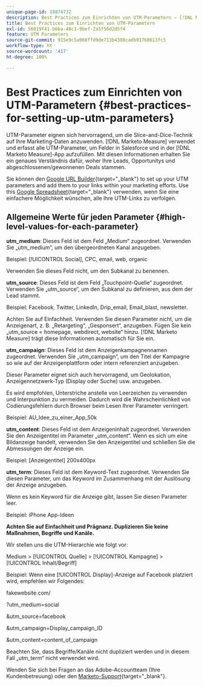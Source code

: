 ```yaml
---
unique-page-id: 18874732
description: Best Practices zum Einrichten von UTM-Parametern – [!DNL Marketo Measure]
title: Best Practices zum Einrichten von UTM-Parametern
exl-id: 56019f41-b6ba-48c1-9bef-2a5f56d2d5f4
feature: UTM Parameters
source-git-commit: 915e9c5a968ffd9de713b4308cadb91768613fc5
workflow-type: ht
source-wordcount: '417'
ht-degree: 100%

---
```


# Best Practices zum Einrichten von UTM-Parametern {#best-practices-for-setting-up-utm-parameters}

UTM-Parameter eignen sich hervorragend, um die Slice-and-Dice-Technik auf Ihre Marketing-Daten anzuwenden. [!DNL Marketo Measure] verwendet und erfasst alle UTM-Parameter, um Felder in Salesforce und in der [!DNL Marketo Measure]-App aufzufüllen. Mit diesen Informationen erhalten Sie ein genaues Verständnis dafür, woher Ihre Leads, Opportunitys und abgeschlossenen/gewonnenen Deals stammen.

Sie können den [Google URL Builder](https://support.google.com/analytics/answer/1033867?hl=de){target="_blank"} to set up your UTM parameters and add them to your links within your marketing efforts. Use this [Google Spreadsheet](https://docs.google.com/spreadsheets/d/1QCIr1WUJQHE68cA4VTks2XE7nxuryaUymCEy_23-Oew/edit#gid=0){target="_blank"} verwenden, wenn Sie eine einfachere Möglichkeit wünschen, alle Ihre UTM-Links zu verfolgen.

## Allgemeine Werte für jeden Parameter {#high-level-values-for-each-parameter}

**utm_medium**: Dieses Feld ist dem Feld „Medium“ zugeordnet. Verwenden Sie „utm_medium“, um den übergeordneten Kanal anzugeben.

Beispiel: [!UICONTROL Social], CPC, email, web, organic

Verwenden Sie dieses Feld nicht, um den Subkanal zu benennen.

**utm_source**: Dieses Feld ist dem Feld „Touchpoint-Quelle“ zugeordnet. Verwenden Sie „utm_source“, um den Subkanal zu definieren, aus dem der Lead stammt.

Beispiel: Facebook, Twitter, LinkedIn, Drip_email, Email_blast, newsletter.

Achten Sie auf Einfachheit. Verwenden Sie diesen Parameter nicht, um die Anzeigenart, z. B. „Retargeting“, „Gesponsert“, anzugeben. Fügen Sie kein „utm_source = homepage, webdirect, website“ hinzu. [!DNL Marketo Measure] trägt diese Informationen automatisch für Sie ein.

**utm_campaign**: Dieses Feld ist dem Anzeigenkampagnennamen zugeordnet. Verwenden Sie „utm_campaign“, um den Titel der Kampagne so wie auf der Anzeigenplattform oder intern referenziert anzugeben.

Dieser Parameter eignet sich auch hervorragend, um Geolokation, Anzeigennetzwerk-Typ (Display oder Suche) usw. anzugeben.

Es wird empfohlen, Unterstriche anstelle von Leerzeichen zu verwenden und Interpunktion zu vermeiden. Dadurch wird die Wahrscheinlichkeit von Codierungsfehlern durch Browser beim Lesen Ihrer Parameter verringert.

Beispiel: AU_Idee_zu_einer_App_50k

**utm_content**: Dieses Feld ist dem Anzeigeninhalt zugeordnet. Verwenden Sie den Anzeigentitel im Parameter „utm_content“. Wenn es sich um eine Bildanzeige handelt, verwenden Sie den Anzeigentitel und schließen Sie die Abmessungen der Anzeige ein.

Beispiel: [Anzeigentitel] 200x400px

**utm_term**: Dieses Feld ist dem Keyword-Text zugeordnet. Verwenden Sie diesen Parameter, um das Keyword im Zusammenhang mit der Auslösung der Anzeige anzugeben.

Wenn es kein Keyword für die Anzeige gibt, lassen Sie diesen Parameter leer.

Beispiel: iPhone App-Ideen

**Achten Sie auf Einfachheit und Prägnanz. Duplizieren Sie keine Maßnahmen, Begriffe und Kanäle.**

Wir stellen uns die UTM-Hierarchie wie folgt vor:

Medium > [!UICONTROL Quelle] > [!UICONTROL Kampagne] > [!UICONTROL Inhalt/Begriff]

Beispiel: Wenn eine [!UICONTROL Display]-Anzeige auf Facebook platziert wird, empfehlen wir Folgendes:

fakewebsite.com/

?utm_medium=social

&amp;utm_source=facebook

&amp;utm_campaign=Display_campaign_ID

&amp;utm_content=content_of_campaign

Beachten Sie, dass Begriffe/Kanäle nicht dupliziert werden und in diesem Fall „utm_term“ nicht verwendet wird.

Wenden Sie sich bei Fragen an das Adobe-Accountteam (Ihre Kundenbetreuung) oder den [Marketo-Support](https://nation.marketo.com/t5/support/ct-p/Support){target="_blank"}.
